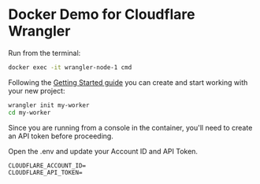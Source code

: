# Docker Demo for Cloudflare Wrangler

Run from the terminal:

```bash
docker exec -it wrangler-node-1 cmd
```

Following the [Getting Started guide](https://developers.cloudflare.com/workers/get-started/guide/) you can create and start working with your new project:

```bash
wrangler init my-worker
cd my-worker
```

Since you are running from a console in the container, you'll need to create an API token before proceeding.

Open the .env and update your Account ID and API Token.

```text
CLOUDFLARE_ACCOUNT_ID=
CLOUDFLARE_API_TOKEN=
```